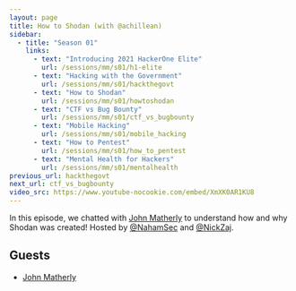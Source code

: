 ```yaml
---
layout: page
title: How to Shodan (with @achillean)
sidebar:
  - title: "Season 01"
    links:
      - text: "Introducing 2021 HackerOne Elite"
        url: /sessions/mm/s01/h1-elite
      - text: "Hacking with the Government"
        url: /sessions/mm/s01/hackthegovt
      - text: "How to Shodan"
        url: /sessions/mm/s01/howtoshodan
      - text: "CTF vs Bug Bounty"
        url: /sessions/mm/s01/ctf_vs_bugbounty
      - text: "Mobile Hacking"
        url: /sessions/mm/s01/mobile_hacking
      - text: "How to Pentest"
        url: /sessions/mm/s01/how_to_pentest
      - text: "Mental Health for Hackers"
        url: /sessions/mm/s01/mentalhealth
previous_url: hackthegovt
next_url: ctf_vs_bugbounty
video_src: https://www.youtube-nocookie.com/embed/XmXK0AR1KU8
---
```


In this episode, we chatted with [John Matherly](@achillean) to understand how and why Shodan was created! Hosted by [@NahamSec](https://twitter.com/NahamSec) and [@NickZaj](https://twitter.com/NickZaj).

Guests
-----------------

- [John Matherly](https://twitter.com/achillean)
